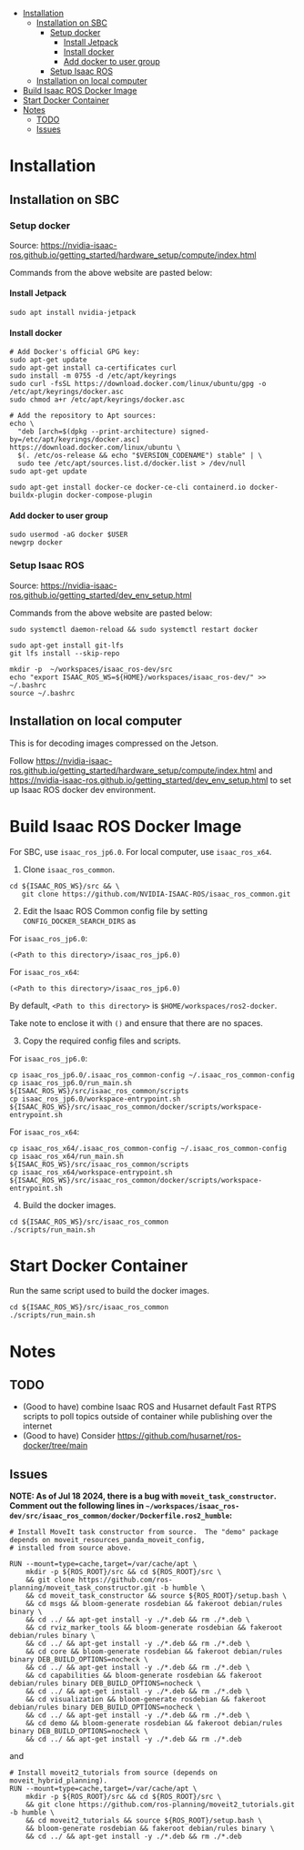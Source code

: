 - [Installation](#installation)
  - [Installation on SBC](#installation-on-sbc)
    - [Setup docker](#setup-docker)
      - [Install Jetpack](#install-jetpack)
      - [Install docker](#install-docker)
      - [Add docker to user group](#add-docker-to-user-group)
    - [Setup Isaac ROS](#setup-isaac-ros)
  - [Installation on local computer](#installation-on-local-computer)
- [Build Isaac ROS Docker Image](#build-isaac-ros-docker-image)
- [Start Docker Container](#start-docker-container)
- [Notes](#notes)
  - [TODO](#todo)
  - [Issues](#issues)

# Installation

## Installation on SBC

### Setup docker

Source: https://nvidia-isaac-ros.github.io/getting_started/hardware_setup/compute/index.html

Commands from the above website are pasted below:

#### Install Jetpack

```
sudo apt install nvidia-jetpack
```

#### Install docker

```
# Add Docker's official GPG key:
sudo apt-get update
sudo apt-get install ca-certificates curl
sudo install -m 0755 -d /etc/apt/keyrings
sudo curl -fsSL https://download.docker.com/linux/ubuntu/gpg -o /etc/apt/keyrings/docker.asc
sudo chmod a+r /etc/apt/keyrings/docker.asc

# Add the repository to Apt sources:
echo \
  "deb [arch=$(dpkg --print-architecture) signed-by=/etc/apt/keyrings/docker.asc] https://download.docker.com/linux/ubuntu \
  $(. /etc/os-release && echo "$VERSION_CODENAME") stable" | \
  sudo tee /etc/apt/sources.list.d/docker.list > /dev/null
sudo apt-get update

sudo apt-get install docker-ce docker-ce-cli containerd.io docker-buildx-plugin docker-compose-plugin
```

#### Add docker to user group

```
sudo usermod -aG docker $USER
newgrp docker
```

### Setup Isaac ROS

Source: https://nvidia-isaac-ros.github.io/getting_started/dev_env_setup.html

Commands from the above website are pasted below:

```
sudo systemctl daemon-reload && sudo systemctl restart docker

sudo apt-get install git-lfs
git lfs install --skip-repo

mkdir -p  ~/workspaces/isaac_ros-dev/src
echo "export ISAAC_ROS_WS=${HOME}/workspaces/isaac_ros-dev/" >> ~/.bashrc
source ~/.bashrc
```

## Installation on local computer

This is for decoding images compressed on the Jetson.

Follow https://nvidia-isaac-ros.github.io/getting_started/hardware_setup/compute/index.html
and https://nvidia-isaac-ros.github.io/getting_started/dev_env_setup.html to set up 
Isaac ROS docker dev environment.

# Build Isaac ROS Docker Image

For SBC, use `isaac_ros_jp6.0`. For local computer, use `isaac_ros_x64`.

1. Clone `isaac_ros_common`.

```
cd ${ISAAC_ROS_WS}/src && \
   git clone https://github.com/NVIDIA-ISAAC-ROS/isaac_ros_common.git
```

2. Edit the Isaac ROS Common config file by setting `CONFIG_DOCKER_SEARCH_DIRS` as 

For `isaac_ros_jp6.0`:

```
(<Path to this directory>/isaac_ros_jp6.0)
```

For `isaac_ros_x64`:

```
(<Path to this directory>/isaac_ros_jp6.0)
```

By default, `<Path to this directory>` is `$HOME/workspaces/ros2-docker`.

Take note to enclose it with `()` and ensure that there are no spaces.

3. Copy the required config files and scripts.

For `isaac_ros_jp6.0`:

```
cp isaac_ros_jp6.0/.isaac_ros_common-config ~/.isaac_ros_common-config 
cp isaac_ros_jp6.0/run_main.sh ${ISAAC_ROS_WS}/src/isaac_ros_common/scripts
cp isaac_ros_jp6.0/workspace-entrypoint.sh ${ISAAC_ROS_WS}/src/isaac_ros_common/docker/scripts/workspace-entrypoint.sh
```

For `isaac_ros_x64`:

```
cp isaac_ros_x64/.isaac_ros_common-config ~/.isaac_ros_common-config 
cp isaac_ros_x64/run_main.sh ${ISAAC_ROS_WS}/src/isaac_ros_common/scripts
cp isaac_ros_x64/workspace-entrypoint.sh ${ISAAC_ROS_WS}/src/isaac_ros_common/docker/scripts/workspace-entrypoint.sh
```

4. Build the docker images.

```
cd ${ISAAC_ROS_WS}/src/isaac_ros_common
./scripts/run_main.sh
```

# Start Docker Container

Run the same script used to build the docker images.

```
cd ${ISAAC_ROS_WS}/src/isaac_ros_common
./scripts/run_main.sh
```

# Notes

## TODO

- (Good to have) combine Isaac ROS and Husarnet default Fast RTPS scripts to poll topics outside of container while publishing over the internet
- (Good to have) Consider https://github.com/husarnet/ros-docker/tree/main

## Issues

**NOTE: As of Jul 18 2024, there is a bug with `moveit_task_constructor`. Comment out the following lines in
`~/workspaces/isaac_ros-dev/src/isaac_ros_common/docker/Dockerfile.ros2_humble`:**

```
# Install MoveIt task constructor from source.  The "demo" package depends on moveit_resources_panda_moveit_config,
# installed from source above.

RUN --mount=type=cache,target=/var/cache/apt \
    mkdir -p ${ROS_ROOT}/src && cd ${ROS_ROOT}/src \
    && git clone https://github.com/ros-planning/moveit_task_constructor.git -b humble \
    && cd moveit_task_constructor && source ${ROS_ROOT}/setup.bash \
    && cd msgs && bloom-generate rosdebian && fakeroot debian/rules binary \
    && cd ../ && apt-get install -y ./*.deb && rm ./*.deb \
    && cd rviz_marker_tools && bloom-generate rosdebian && fakeroot debian/rules binary \
    && cd ../ && apt-get install -y ./*.deb && rm ./*.deb \
    && cd core && bloom-generate rosdebian && fakeroot debian/rules binary DEB_BUILD_OPTIONS=nocheck \
    && cd ../ && apt-get install -y ./*.deb && rm ./*.deb \
    && cd capabilities && bloom-generate rosdebian && fakeroot debian/rules binary DEB_BUILD_OPTIONS=nocheck \
    && cd ../ && apt-get install -y ./*.deb && rm ./*.deb \
    && cd visualization && bloom-generate rosdebian && fakeroot debian/rules binary DEB_BUILD_OPTIONS=nocheck \
    && cd ../ && apt-get install -y ./*.deb && rm ./*.deb \
    && cd demo && bloom-generate rosdebian && fakeroot debian/rules binary DEB_BUILD_OPTIONS=nocheck \
    && cd ../ && apt-get install -y ./*.deb && rm ./*.deb
```

and 

```
# Install moveit2_tutorials from source (depends on moveit_hybrid_planning).
RUN --mount=type=cache,target=/var/cache/apt \
    mkdir -p ${ROS_ROOT}/src && cd ${ROS_ROOT}/src \
    && git clone https://github.com/ros-planning/moveit2_tutorials.git -b humble \
    && cd moveit2_tutorials && source ${ROS_ROOT}/setup.bash \
    && bloom-generate rosdebian && fakeroot debian/rules binary \
    && cd ../ && apt-get install -y ./*.deb && rm ./*.deb
```